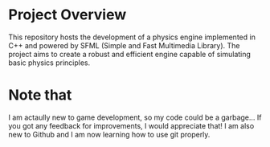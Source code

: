 # Project Overview

This repository hosts the development of a physics engine implemented in C++ and powered by SFML (Simple and Fast Multimedia Library). The project aims to create a robust and efficient engine capable of simulating basic physics principles.

# Note that

I am actaully new to game development, so my code could be a garbage... If you got any feedback for improvements, I would appreciate that! 
I am also new to Github and I am now learning how to use git properly.